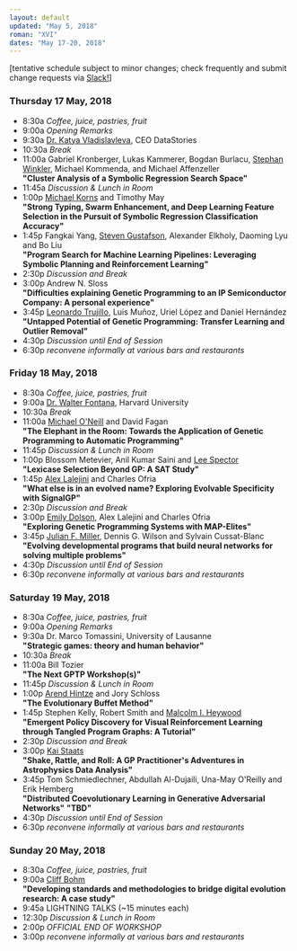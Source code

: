 ```yaml
---
layout: default
updated: "May 5, 2018"
roman: "XVI"
dates: "May 17-20, 2018"
---
```


[tentative schedule subject to minor changes; check frequently and submit change requests via [Slack!](https://gptp-workshops.slack.com)]

### Thursday 17 May, 2018
- 8:30a _Coffee, juice, pastries, fruit_
- 9:00a _Opening Remarks_
- 9:30a [Dr. Katya Vladislavleva](https://datastories.com/about), CEO DataStories
- 10:30a _Break_
- 11:00a Gabriel Kronberger, Lukas Kammerer, Bogdan Burlacu, [Stephan Winkler](https://heal.heuristiclab.com/team/winkler), Michael Kommenda, and Michael Affenzeller  
**"Cluster Analysis of a Symbolic Regression Search Space"**
- 11:45a _Discussion & Lunch in Room_
- 1:00p [Michael Korns](http://www.korns.com) and Timothy May  
**"Strong Typing, Swarm Enhancement, and Deep Learning Feature Selection in the Pursuit of Symbolic Regression Classification Accuracy"**
- 1:45p Fangkai Yang, [Steven Gustafson](https://www.maana.io/blog/steven-gustafson), Alexander Elkholy, Daoming Lyu and Bo Liu  
**"Program Search for Machine Learning Pipelines: Leveraging Symbolic Planning and Reinforcement Learning"**
- 2:30p _Discussion and Break_
- 3:00p Andrew N. Sloss  
**"Difficulties explaining Genetic Programming to an IP Semiconductor Company: A personal experience"**
- 3:45p [Leonardo Trujillo](http://www.tree-lab.org/index.php/people-2/reserachers/46-leonardo-trujillo), Luis Muñoz, Uriel López and Daniel Hernández  
**"Untapped Potential of Genetic Programming: Transfer Learning and Outlier Removal"**
- 4:30p _Discussion until End of Session_
- 6:30p _reconvene informally at various bars and restaurants_

### Friday 18 May, 2018
- 8:30a _Coffee, juice, pastries, fruit_
- 9:00a [Dr. Walter Fontana](https://fontana.hms.harvard.edu), Harvard University
- 10:30a _Break_
- 11:00a [Michael O'Neill](http://ncra.ucd.ie) and David Fagan  
**"The Elephant in the Room: Towards the Application of Genetic Programming to Automatic Programming"**
- 11:45p _Discussion & Lunch in Room_
- 1:00p Blossom Metevier, Anil Kumar Saini and [Lee Spector](http://faculty.hampshire.edu/lspector)  
**"Lexicase Selection Beyond GP: A SAT Study"**
- 1:45p [Alex Lalejini](http://lalejini.com) and Charles Ofria  
**"What else is in an evolved name? Exploring Evolvable Specificity with SignalGP"**
- 2:30p _Discussion and Break_
- 3:00p [Emily Dolson](http://cse.msu.edu/~dolsonem), Alex Lalejini and Charles Ofria  
**"Exploring Genetic Programming Systems with MAP-Elites"**
- 3:45p [Julian F. Miller](https://www.york.ac.uk/electronic-engineering/staff/julian_miller), Dennis G. Wilson and Sylvain Cussat-Blanc  
**"Evolving developmental programs that build neural networks for solving multiple problems"**
- 4:30p _Discussion until End of Session_
- 6:30p _reconvene informally at various bars and restaurants_


### Saturday 19 May, 2018
- 8:30a _Coffee, juice, pastries, fruit_
- 9:00a _Opening Remarks_
- 9:30a Dr. Marco Tomassini, University of Lausanne  
**"Strategic games: theory and human behavior"**
- 10:30a _Break_
- 11:00a Bill Tozier  
**"The Next GPTP Workshop(s)"**
- 11:45p _Discussion & Lunch in Room_
- 1:00p [Arend Hintze](http://hintzelab.msu.edu) and Jory Schloss  
**"The Evolutionary Buffet Method"**
- 1:45p Stephen Kelly, Robert Smith and [Malcolm I. Heywood](https://web.cs.dal.ca/~mheywood)  
**"Emergent Policy Discovery for Visual Reinforcement Learning through Tangled Program Graphs: A Tutorial"**
- 2:30p _Discussion and Break_
- 3:00p [Kai Staats](https://www.kaistaats.com)  
**"Shake, Rattle, and Roll: A GP Practitioner's Adventures in Astrophysics Data Analysis"**
- 3:45p Tom Schmiedlechner, Abdullah Al-Dujaili, Una-May O'Reilly and Erik Hemberg  
**"Distributed Coevolutionary Learning in Generative Adversarial Networks"**
**"TBD"**
- 4:30p _Discussion until End of Session_
- 6:30p _reconvene informally at various bars and restaurants_

### Sunday 20 May, 2018
- 8:30a _Coffee, juice, pastries, fruit_
- 9:00a [Cliff Bohm](https://cliffbohm.weebly.com)  
**"Developing standards and methodologies to bridge digital evolution research: A case study"**
- 9:45a LIGHTNING TALKS (~15 minutes each)
- 12:30p _Discussion & Lunch in Room_
- 2:00p *OFFICIAL END OF WORKSHOP*
- 3:00p _reconvene informally at various bars and restaurants_
